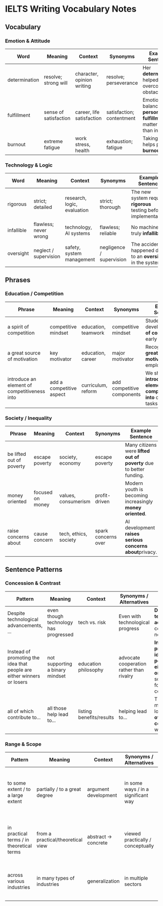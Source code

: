 # IELTS Writing Vocabulary Notes

## Vocabulary

### Emotion & Attitude

| Word          | Meaning               | Context                    | Synonyms                  | Example Sentence                                             |
| ------------- | --------------------- | -------------------------- | ------------------------- | ------------------------------------------------------------ |
| determination | resolve; strong will  | character, opinion writing | resolve; perseverance     | Her **determination** helped her overcome all obstacles.     |
| fulfillment   | sense of satisfaction | career, life satisfaction  | satisfaction; contentment | Emotional balance and **personal fulfillment** matter more than income. |
| burnout       | extreme fatigue       | work stress, health        | exhaustion; fatigue       | Taking breaks helps prevent **burnout**.                     |

### Technology & Logic

| Word       | Meaning               | Context                     | Synonyms                 | Example Sentence                                             |
| ---------- | --------------------- | --------------------------- | ------------------------ | ------------------------------------------------------------ |
| rigorous   | strict; detailed      | research, logic, evaluation | strict; thorough         | The new system requires **rigorous** testing before implementation. |
| infallible | flawless; never wrong | technology, AI systems      | flawless; reliable       | No machine is truly **infallible**.                          |
| oversight  | neglect / supervision | safety, system management   | negligence / supervision | The accident happened due to an **oversight** in the system. |

## Phrases

### Education / Competition

| Phrase                                       | Meaning                  | Context             | Synonyms                   | Example Sentence                                             |
| -------------------------------------------- | ------------------------ | ------------------- | -------------------------- | ------------------------------------------------------------ |
| a spirit of competition                      | competitive mindset      | education, teamwork | competitive mindset        | Students should develop **a spirit of competition** early on. |
| a great source of motivation                 | key motivator            | education, career   | major motivator            | Recognition is **a great source of motivation**for employees. |
| introduce an element of competitiveness into | add a competitive aspect | curriculum, reform  | add competitive components | We should **introduce an element of competitiveness into** classroom tasks. |

### Society / Inequality

| Phrase                   | Meaning          | Context               | Synonyms            | Example Sentence                                             |
| ------------------------ | ---------------- | --------------------- | ------------------- | ------------------------------------------------------------ |
| be lifted out of poverty | escape poverty   | society, economy      | escape poverty      | Many citizens were **lifted out of poverty** due to better funding. |
| money oriented           | focused on money | values, consumerism   | profit-driven       | Modern youth is becoming increasingly **money oriented**.    |
| raise concerns about     | cause concern    | tech, ethics, society | spark concerns over | AI development **raises serious concerns about**privacy.     |

## Sentence Patterns

### Concession & Contrast

| Pattern                                                      | Meaning                               | Context                  | Synonyms / Alternatives                  | Example Sentence                                             |
| ------------------------------------------------------------ | ------------------------------------- | ------------------------ | ---------------------------------------- | ------------------------------------------------------------ |
| Despite technological advancements, ...                      | even though technology has progressed | tech vs. risk            | Even with technological progress         | **Despite technological advancements**, computers are not infallible. |
| Instead of promoting the idea that people are either winners or losers | not supporting a binary mindset       | education philosophy     | advocate cooperation rather than rivalry | **Instead of promoting the idea that people are either winners or losers**, schools should foster collaboration. |
| all of which contribute to...                                | all those help lead to...             | listing benefits/results | helping lead to...                       | They spend more time with loved ones, **all of which contribute to** well-being. |

### Range & Scope

| Pattern                                   | Meaning                           | Context              | Synonyms / Alternatives             | Example Sentence                                             |
| ----------------------------------------- | --------------------------------- | -------------------- | ----------------------------------- | ------------------------------------------------------------ |
| to some extent / to a large extent        | partially / to a great degree     | argument development | in some ways / in a significant way | **To some extent**, students are responsible for their own success. |
| in practical terms / in theoretical terms | from a practical/theoretical view | abstract → concrete  | viewed practically / conceptually   | **In practical terms**, shorter work weeks improve health.   |
| across various industries                 | in many types of industries       | generalization       | in multiple sectors                 | The policy has been adopted **across various industries**.   |